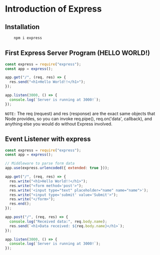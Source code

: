 # Introduction of Express

## Installation

```bash
    npm i express
```

## First Express Server Program (HELLO WORLD!)

```js
const express = require("express");
const app = express();

app.get("/", (req, res) => {
  res.send("<h1>Hello World!!</h1>");
});

app.listen(3000, () => {
  console.log(`Server is running at 3000!`);
});
```

`NOTE:` The req (request) and res (response) are the exact same objects that Node provides, so you can invoke req.pipe(), req.on('data', callback), and anything else you would do without Express involved.

## Event Listener with express

```js
const express = require("express");
const app = express();

// Middleware to parse form data
app.use(express.urlencoded({ extended: true }));

app.get("/", (req, res) => {
  res.write("<h1>Hello World!!</h1>");
  res.write("<form method='post'>");
  res.write('<input type="text" placeholder="name" name="name">');
  res.write("<input type='submit' value='Submit'>");
  res.write("</form>");
  res.end();
});

app.post("/", (req, res) => {
  console.log("Received data:", req.body.name);
  res.send(`<h1>Data received: ${req.body.name}</h1>`);
});

app.listen(3000, () => {
  console.log(`Server is running at 3000!`);
});
```
